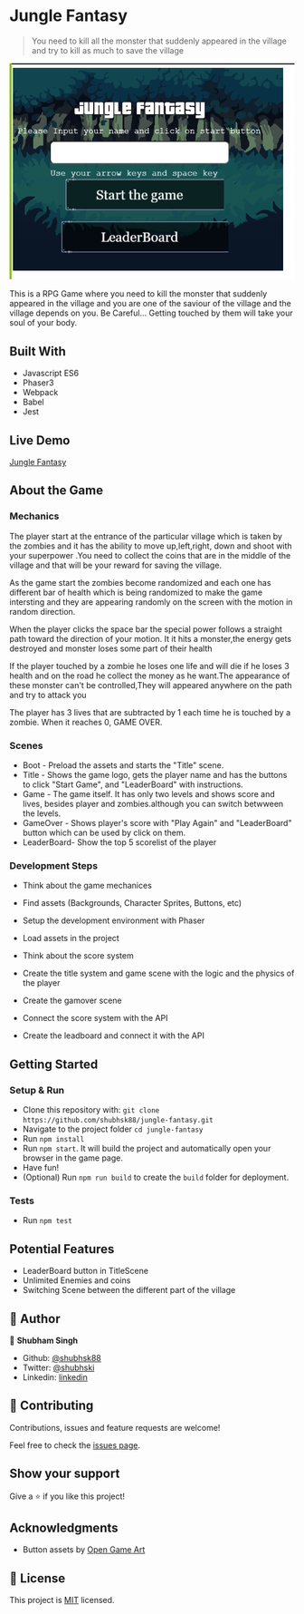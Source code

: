 # Jungle Fantasy

> You need to kill all the monster that suddenly appeared in the village and try to kill as much to save the village

![jungle fantasy](jungle-fantasy.png)

This is a RPG Game where you need to kill the monster that suddenly appeared in the village and you are one of the saviour of the village and the village depends on you. Be Careful... Getting touched by them will take your soul of your body.

## Built With

- Javascript ES6
- Phaser3
- Webpack
- Babel
- Jest

## Live Demo

[Jungle Fantasy](https://jungle-fantasy.netlify.app/)

## About the Game

### Mechanics

The player start at the entrance of the particular village which is taken by the zombies and it has the ability to move up,left,right, down and shoot with your superpower .You need to collect the coins that are in the middle of the village and that will be your reward for saving the village.

As the game start the zombies become randomized and each one has different bar of health which is being randomized to make the game intersting and they are appearing randomly on the screen with the motion in random direction.

When the player clicks the space bar the special power follows a straight path toward the direction of your motion. It it hits a monster,the energy gets destroyed and monster loses some part of their health

If the player touched by a zombie he loses one life and will die if he loses 3 health and on the road he collect the money as he want.The appearance of these monster can't be controlled,They will appeared anywhere on the path and try to attack you

The player has 3 lives that are subtracted by 1 each time he is touched by a zombie. When it reaches 0, GAME OVER.

### Scenes

- Boot - Preload the assets and starts the "Title" scene.
- Title - Shows the game logo, gets the player name and has the buttons to click "Start Game", and "LeaderBoard" with instructions.
- Game - The game itself. It has only two levels and shows score and lives, besides player and zombies.although you can switch betwween the levels.
- GameOver - Shows player's score with "Play Again" and "LeaderBoard" button which can be used by click on them.
- LeaderBoard- Show the top 5 scorelist of the player

### Development Steps

- Think about the game mechanices
- Find assets (Backgrounds, Character Sprites, Buttons, etc)
- Setup the development environment with Phaser
- Load assets in the project
- Think about the score system
- Create the title system and game scene with the logic and the physics of the player
- Create the gamover scene

- Connect the score system with the API
- Create the leadboard and connect it with the API

## Getting Started

### Setup & Run

- Clone this repository with: `git clone https://github.com/shubhsk88/jungle-fantasy.git`
- Navigate to the project folder `cd jungle-fantasy`
- Run `npm install`
- Run `npm start`. It will build the project and automatically open your browser in the game page.
- Have fun!
- (Optional) Run `npm run build` to create the `build` folder for deployment.

### Tests

- Run `npm test`

## Potential Features

- LeaderBoard button in TitleScene
- Unlimited Enemies and coins
- Switching Scene between the different part of the village

## 👤 Author

👤 **Shubham Singh**

- Github: [@shubhsk88](https://github.com/shubhsk88)
- Twitter: [@shubhski](twitter.com/shubski)
- Linkedin: [linkedin](https://www.linkedin.com/in/shubhski/)

## 🤝 Contributing

Contributions, issues and feature requests are welcome!

Feel free to check the [issues page](https://github.com/shubhsk88/jungle-fantasy/issues).

## Show your support

Give a ⭐️ if you like this project!

## Acknowledgments

- Button assets by [Open Game Art](https://opengameart.org/)

## 📝 License

This project is [MIT](LICENSE) licensed.
